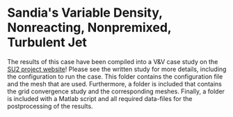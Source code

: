# Sandia's Variable Density, Nonreacting, Nonpremixed, Turbulent Jet 

The results of this case have been compiled into a V&V case study on the [SU2 project website](https://su2code.github.io/vandv/SANDIA_jet/)! Please see the written study for more details, including the configuration to run the case. This folder contains the configuration file and the mesh that are used. Furthermore, a folder is included that contains the grid convergence study and the corresponding meshes. Finally, a folder is included with a Matlab script and all required data-files for the postprocessing of the results. 
